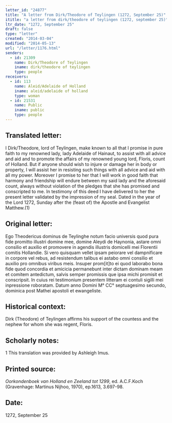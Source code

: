 ```yaml
---
letter_id: "24877"
title: "A letter from Dirk/Theodore of Teylingen (1272, September 25)"
ititle: "a letter from dirk/theodore of teylingen (1272, september 25)"
ltr_date: "1272, September 25"
draft: false
type: "letter"
created: "2014-03-04"
modified: "2014-05-13"
url: "/letter/1176.html"
senders:
  - id: 21309
    name: Dirk/Theodore of Teylingen
    iname: dirk/theodore of teylingen
    type: people
receivers:
  - id: 113
    name: Aleid/Adelaide of Holland
    iname: aleid/adelaide of holland
    type: woman
  - id: 21531
    name: Public
    iname: public
    type: people
---
```

<h2> Translated letter:</h2>I Dirk/Theodore, lord of Teylingen, make known to all that I promise in pure faith to my renowned lady, lady Adelaide of Hainaut, to assist with all advice and aid and to promote the affairs of my renowned young lord, Floris, count of Holland.  But if anyone should wish to injure or damage her in body or property, I will assist her in resisting such things with all advice and aid with all my power.  Moreover I promise to her that I will work in good faith that harmony and friendship will endure between my said lady and the aforesaid count, always without violation of the pledges that she has promised and conscripted to me.
	In testimony of this deed I have delivered to her the present letter validated by the impression of my seal.
	Dated in the year of the Lord 1272, Sunday after the (feast of) the Apostle and Evangelist Matthew.(1)
<h2 class="mt-4"> Original letter:</h2>Ego Theodericus dominus de Teylinghe notum facio universis quod pura fide promitto illustri domine mee, domine Aleydi de Haynonia, astare omni consilio et auxilio et promovere in agendis illustris domicelli mei Florentii comitis Hollandie. Si vero quisquam vellet ipsam peiorare vel dampnificare in corpore vel rebus, ad resistendum talibus ei astabo omni consilio et auxilio pro omnibus viribus meis. Insuper prom[it]to ei quod laborabo bona fide quod concordia et amicicia permanebunt inter dictam dominam meam et comitem antedictum, salvis semper promissis que ipsa michi promisit et conscripsit.
In cuius rei testimonium presentem litteram ei contuli sigilli mei inpressione roboratam.
Datum anno Domini M° CC° septuagesimo secundo, dominica post Mathei apostoli et ewangeliste.
<h2 class="mt-4"> Historical context:</h2>Dirk (Theodore) of Teylingen affirms his support of the countess and the nephew for whom she was regent, Floris.
<h2 class="mt-4"> Scholarly notes:</h2>1 This translation was provided by Ashleigh Imus.
<h2 class="mt-4"> Printed source:</h2><p><em>Oorkondenboek van Holland en Zeeland tot 1299</em>, ed. A.C.F.Koch (Gravenhage: Martinus Nijhoo, 1970), ep.1613, 3.697-98.</p><h2 class="mt-4"> Date:</h2>1272, September 25